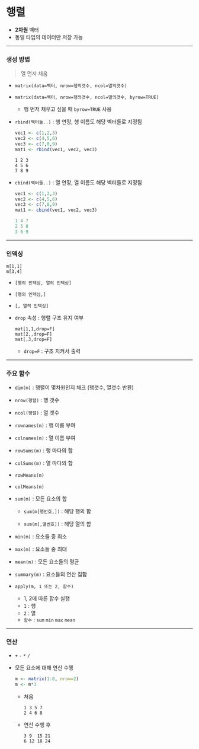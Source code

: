 # 행렬

* **2차원** 벡터
* 동일 타입의 데이터만 저장 가능



---



### 생성 방법

> 열 먼저 채움

* `matrix(data=벡터, nrow=행의갯수, ncol=열의갯수)`

* `matrix(data=벡터, nrow=행의갯수, ncol=열의갯수, byrow=TRUE)`

  * 행 먼저 채우고 싶을 때 `byrow=TRUE` 사용

* `rbind(벡터들..)` : 행 연장, 행 이름도 해당 벡터들로 지정됨

  ```R
  vec1 <- c(1,2,3)
  vec2 <- c(4,5,6)
  vec3 <- c(7,8,9)
  mat1 <- rbind(vec1, vec2, vec3)
  ```

  ```
  1 2 3
  4 5 6
  7 8 9
  ```

* `cbind(벡터들..)` : 열 연장, 열 이름도 해당 벡터들로 지정됨

  ```R
  vec1 <- c(1,2,3)
  vec2 <- c(4,5,6)
  vec3 <- c(7,8,9)
  mat1 <- cbind(vec1, vec2, vec3)
  ```

  ```R
  1 4 7
  2 5 8
  3 6 9
  ```

  

---



### 인덱싱

```
m[1,1]
m[3,4]
```

* `[행의 인덱싱, 열의 인덱싱]`
* `[행의 인덱싱,]`
* `[, 열의 인덱싱]`

* `drop` 속성 : 행렬 구조 유지 여부

  ```
  mat[1,1,drop=F]
  mat[2,,drop=F]
  mat[,3,drop=F]
  ```

  * `drop=F` : 구조 지켜서 출력

  

---



### 주요 함수

* `dim(m)` : 행렬이 몇차원인지 체크 (행갯수, 열갯수 반환)

* `nrow(행렬)` : 행 갯수

* `ncol(행렬)` : 열 갯수

* `rownames(m)` : 행 이름 부여

* `colnames(m)` : 열 이름 부여

* `rowSums(m)` : 행 마다의 합

* `colSums(m)` : 열 마다의 합

* `rowMeans(m)`

* `colMeans(m)`

* `sum(m)` : 모든 요소의 합

  * `sum(m[행번호,])` : 해당 행의 합

  * `sum(m[,열번호])` : 해당 열의 합

* `min(m)` : 요소들 중 최소

* `max(m)` : 요소들 중 최대

* `mean(m)` : 모든 요소들의 평균

* `summary(m)` : 요소들의 연산 집합

* `apply(m, 1 또는 2, 함수)`

  * 1, 2에 따른 함수 실행
  * `1` : 행
  * `2` : 열
  * `함수` : `sum` `min` `max` `mean` 



---



### 연산

* `+` `-` `*` `/` 

* 모든 요소에 대해 연산 수행

  ```R
  m <- matrix(1:8, nrow=2)
  m <- m*3
  ```

  * 처음

    ```
    1 3 5 7
    2 4 6 8
    ```

  * 연산 수행 후

    ```
    3 9  15 21
    6 12 18 24
    ```

    